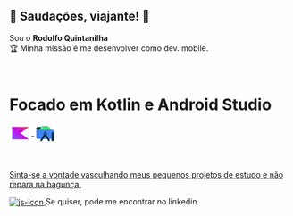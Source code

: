 ## 👋 Saudações, viajante! 🖖 

Sou o <b>Rodolfo Quintanilha</b>
<br>
🏆 Minha missão é me desenvolver como dev. mobile.


<div style="display: inline_block"><br>
<h1 >Focado em Kotlin e Android Studio</h1>
  <a href = "https://github.com/rodolfq">
<img align="center" height="30" width="40" alt="js-icon"  src="https://github.com/devicons/devicon/blob/master/icons/kotlin/kotlin-original.svg">
<img align="center" height="30" width="40" alt="js-icon"  src="https://github.com/devicons/devicon/blob/master/icons/androidstudio/androidstudio-original.svg">
</div>

<br>
<br>
<br>
Sinta-se a vontade vasculhando meus pequenos projetos de estudo e não repara na bagunça. <br>

<p>
<a href = "https://www.linkedin.com/in/rodolfo-q/">
  <img align="center" height="20" width="20" alt="js-icon"  src="https://cdn-icons-png.flaticon.com/512/174/174857.png">
  </a>
  Se quiser, pode me encontrar no linkedin.<br>
  </p>
 


<!---
rodolfq/rodolfq is a ✨ special ✨ repository because its `README.md` (this file) appears on your GitHub profile.
You can click the Preview link to take a look at your changes.
--->
